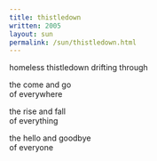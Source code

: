 ```yaml
---
title: thistledown 
written: 2005
layout: sun
permalink: /sun/thistledown.html
---
```


<div class="poem">
homeless thistledown  
drifting through


the come and go  
of everywhere


the rise and fall  
of everything


the hello and goodbye  
of everyone
</div>
